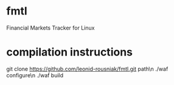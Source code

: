 # fmtl
Financial Markets Tracker for Linux

# compilation instructions
git clone https://github.com/leonid-rousniak/fmtl.git path\n
./waf configure\n
./waf build
